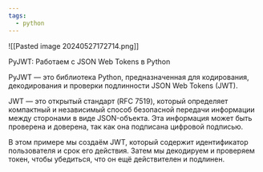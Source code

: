 ```yaml
---
tags:
  - python
---
```

![[Pasted image 20240527172714.png]]

PyJWT: Работаем с JSON Web Tokens в Python

PyJWT — это библиотека Python, предназначенная для кодирования, декодирования и проверки подлинности JSON Web Tokens (JWT).

JWT — это открытый стандарт (RFC 7519), который определяет компактный и независимый способ безопасной передачи информации между сторонами в виде JSON-объекта. Эта информация может быть проверена и доверена, так как она подписана цифровой подписью.

В этом примере мы создаём JWT, который содержит идентификатор пользователя и срок его действия. Затем мы декодируем и проверяем токен, чтобы убедиться, что он ещё действителен и подлинен.